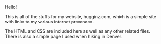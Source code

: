 Hello!

This is all of the stuffs for my website, hugginz.com, which is a simple site with links to my various internet presences.  

The HTML and CSS are included here as well as any other related files.  There is also a simple page I used when hiking in Denver.